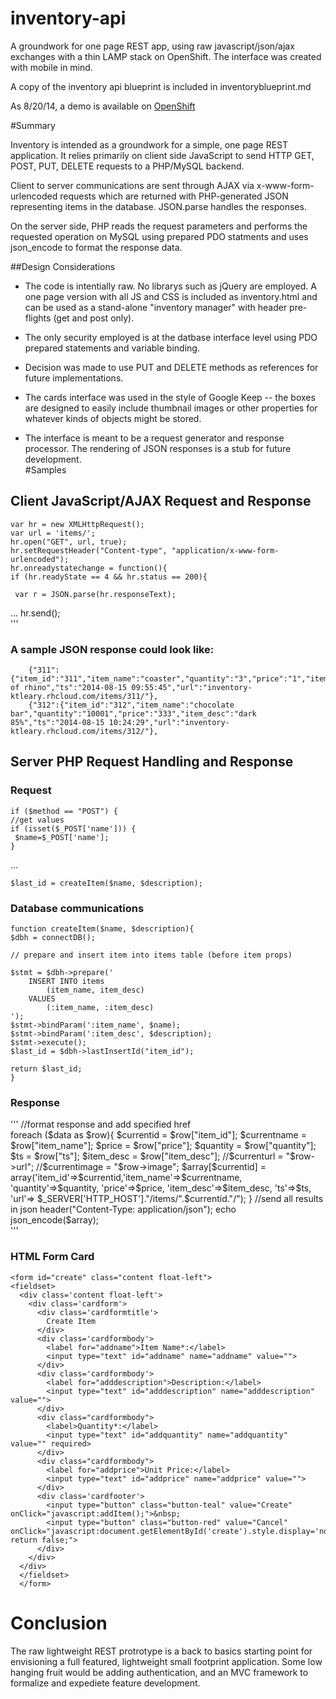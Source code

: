 inventory-api
=============

A groundwork for one page REST app, using raw javascript/json/ajax exchanges with a thin LAMP stack on OpenShift.  The interface was created with mobile in mind.

A copy of the inventory api blueprint is included in inventoryblueprint.md  

As 8/20/14, a demo is available on [OpenShift](http://inventory-ktleary.rhcloud.com)


#Summary

Inventory is intended  as a groundwork for a simple, one page REST application.  It relies primarily on client side JavaScript to send HTTP GET, POST, PUT, DELETE requests to a PHP/MySQL backend.  

Client to server communications are sent through AJAX via x-www-form-urlencoded requests which are returned with PHP-generated JSON representing items in the database.  JSON.parse handles the responses.

On the server side, PHP reads the request parameters and performs the requested operation on MySQL using prepared PDO statments and uses json_encode to format the response data.

##Design Considerations

* The code is intentially raw. No librarys such as jQuery are employed.  A one page version with all JS and CSS is included as inventory.html and can be used as a stand-alone "inventory manager" with header pre-flights (get and post only).

* The only security employed is at the datbase interface level using PDO prepared statements and variable binding.  

* Decision was made to use PUT and DELETE methods as references for future implementations.  
 
* The cards interface was used in the style of Google Keep -- the boxes are designed to easily include thumbnail images or other properties for whatever kinds of objects might be stored.  

* The interface is meant to be a request generator and response processor.  The rendering of JSON responses is a stub for future development.  
 #Samples
 
 ## Client JavaScript/AJAX Request and Response
 

 
    var hr = new XMLHttpRequest();  
    var url = 'items/';
    hr.open("GET", url, true);  
    hr.setRequestHeader("Content-type", "application/x-www-form-urlencoded");  
    hr.onreadystatechange = function(){  
    if (hr.readyState == 4 && hr.status == 200){  
      
     var r = JSON.parse(hr.responseText);  
...
    hr.send();  
'''

 
 ### A sample JSON response could look like: 
  
        {"311":{"item_id":"311","item_name":"coaster","quantity":"3","price":"1","item_desc":"picture of rhino","ts":"2014-08-15 09:55:45","url":"inventory-ktleary.rhcloud.com/items/311/"},
        {"312":{"item_id":"312","item_name":"chocolate bar","quantity":"10001","price":"333","item_desc":"dark 85%","ts":"2014-08-15 10:24:29","url":"inventory-ktleary.rhcloud.com/items/312/"},



## Server PHP Request Handling and Response

### Request

    if ($method == "POST") {
    //get values
    if (isset($_POST['name'])) {  
     $name=$_POST['name'];
    }
   
   ... 
   
    $last_id = createItem($name, $description);

### Database communications

    function createItem($name, $description){
    $dbh = connectDB();
   
    // prepare and insert item into items table (before item props)

    $stmt = $dbh->prepare('
        INSERT INTO items 
            (item_name, item_desc) 
        VALUES 
            (:item_name, :item_desc)
    ');
    $stmt->bindParam(':item_name', $name);
    $stmt->bindParam(':item_desc', $description);
    $stmt->execute();
    $last_id = $dbh->lastInsertId("item_id");

    return $last_id;
    }
      

### Response

'''
      //format response and add specified href  
      foreach ($data as $row){  
        $currentid = $row["item_id"];  
        $currentname = $row["item_name"];  
        $price = $row["price"];  
        $quantity = $row["quantity"];  
        $ts = $row["ts"];  
        $item_desc = $row["item_desc"];  
        //$currenturl = "$row->url";  
        //$currentimage = "$row->image";  
        $array[$currentid] = array('item_id'=>$currentid,'item_name'=>$currentname, 
          'quantity'=>$quantity, 'price'=>$price, 'item_desc'=>$item_desc, 'ts'=>$ts,
          'url'=> $_SERVER['HTTP_HOST']."/items/".$currentid."/");
      }  
      //send all results in json  
      header("Content-Type: application/json");  
      echo  json_encode($array);  
'''
### HTML Form Card

    <form id="create" class="content float-left">
    <fieldset>
      <div class='content float-left'>
        <div class='cardform'>
          <div class='cardformtitle'>
            Create Item
          </div>
          <div class='cardformbody'>
            <label for="addname">Item Name*:</label>
            <input type="text" id="addname" name="addname" value="">
          </div>
          <div class='cardformbody'>
            <label for="adddescription">Description:</label> 
            <input type="text" id="adddescription" name="adddescription" value="">
          </div>
          <div class="cardformbody">
            <label>Quantity*:</label>
            <input type="text" id="addquantity" name="addquantity" value="" required>
          </div>
          <div class="cardformbody">
            <label for="addprice">Unit Price:</label>
            <input type="text" id="addprice" name="addprice" value="">
          </div>
          <div class='cardfooter'>
            <input type="button" class="button-teal" value="Create" onClick="javascript:addItem();">&nbsp;
            <input type="button" class="button-red" value="Cancel" onClick="javascript:document.getElementById('create').style.display='none'; return false;">
          </div>
        </div>
      </div>
      </fieldset>
      </form>


# Conclusion 

The raw lightweight REST protrotype is a back to basics starting point for envisioning a full featured, lightweight small footprint application.  Some low hanging fruit would be adding authentication, and an MVC framework to formalize and expediete feature development.

